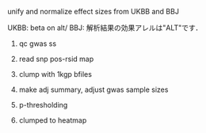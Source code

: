 unify and normalize effect sizes from UKBB and BBJ

UKBB: beta on alt/ BBJ: 解析結果の効果アレルは"ALT"です．

1. qc gwas ss

2. read snp pos-rsid map

3. clump with 1kgp bfiles

4. make adj summary, adjust gwas sample sizes

5. p-thresholding

6. clumped to heatmap
